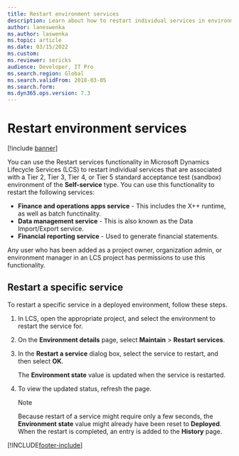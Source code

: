 ```yaml
---
title: Restart environment services
description: Learn about how to restart individual services in environments that are deployed through Microsoft Dynamics Lifecycle Services (LCS).
author: laneswenka
ms.author: laswenka
ms.topic: article
ms.date: 03/15/2022
ms.custom:
ms.reviewer: sericks
audience: Developer, IT Pro
ms.search.region: Global 
ms.search.validFrom: 2018-03-05
ms.search.form: 
ms.dyn365.ops.version: 7.3
---
```


# Restart environment services

[!include [banner](../includes/banner.md)]

You can use the Restart services functionality in Microsoft Dynamics Lifecycle Services (LCS) to restart individual services that are associated with a Tier 2, Tier 3, Tier 4, or Tier 5 standard acceptance test (sandbox) environment of the **Self-service** type. You can use this functionality to restart the following services:

- **Finance and operations apps service** - This includes the X++ runtime, as well as batch functinality.
- **Data management service**  - This is also known as the Data Import/Export service.
- **Financial reporting service** - Used to generate financial statements. 

Any user who has been added as a project owner, organization admin, or environment manager in an LCS project has permissions to use this functionality.

## Restart a specific service

To restart a specific service in a deployed environment, follow these steps.

1. In LCS, open the appropriate project, and select the environment to restart the service for.
2. On the **Environment details** page, select **Maintain** &gt; **Restart services**.
3. In the **Restart a service** dialog box, select the service to restart, and then select **OK**.

    The **Environment state** value is updated when the service is restarted.

4. To view the updated status, refresh the page.

    > [!NOTE]
    > Because restart of a service might require only a few seconds, the **Environment state** value might already have been reset to **Deployed**. When the restart is completed, an entry is added to the **History** page.
    

[!INCLUDE[footer-include](../../../includes/footer-banner.md)]

